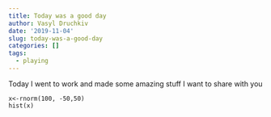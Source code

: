 ```yaml
---
title: Today was a good day
author: Vasyl Druchkiv
date: '2019-11-04'
slug: today-was-a-good-day
categories: []
tags:
  - playing
---
```


Today I went to work and made some amazing stuff I want to share with you

```{r}
x<-rnorm(100, -50,50)
hist(x)
```